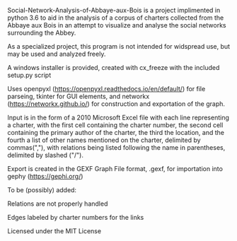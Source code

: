 Social-Network-Analysis-of-Abbaye-aux-Bois is a project implimented in python 3.6 to aid in the analysis 
of a corpus of charters collected from the Abbaye aux Bois in an attempt to visualize and analyse the 
social networks surrounding the Abbey.

As a specialized project, this program is not intended for widspread use, but may be used and analyzed freely.

A windows installer is provided, created with cx_freeze with the included setup.py script

Uses openpyxl (https://openpyxl.readthedocs.io/en/default/) for file parseing, tkinter for GUI elements, and networkx (https://networkx.github.io/) for construction and exportation of the graph.

Input is in the form of a 2010 Microsoft Excel file with each line representing a charter, with the first cell containing the charter
number, the second cell containing the primary author of the charter, the third the location, and the fourth
a list of other names mentioned on the charter, delimited by commas(","), with relations being listed following the name in parentheses,
delimited by slashed ("/").

Export is created in the GEXF Graph File format, .gexf, for importation into gephy (https://gephi.org/)

To be (possibly) added:

Relations are not properly handled

Edges labeled by charter numbers for the links

Licensed under the MIT License
